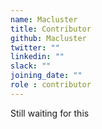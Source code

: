 ```yaml
---
name: Macluster
title: Contributor
github: Macluster
twitter: ""
linkedin: ""
slack: ""
joining_date: ""
role : contributor
---
```


Still waiting for this
